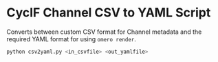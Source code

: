 # CycIF Channel CSV to YAML Script

Converts between custom CSV format for Channel metadata and the required YAML
format for using `omero render`.

```bash
python csv2yaml.py <in_csvfile> <out_yamlfile>
```
